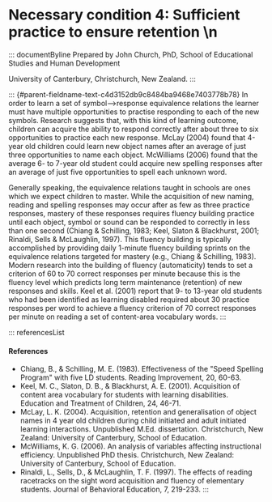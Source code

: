 # Necessary condition 4: Sufficient practice to ensure retention \n

::: documentByline
Prepared by John Church, PhD, School of Educational Studies and Human
Development

University of Canterbury, Christchurch, New Zealand.
:::

::: {#parent-fieldname-text-c4d3152db9c8484ba9468e7403778b78}
In order to learn a set of symbol--\>response equivalence relations the
learner must have multiple opportunities to practise responding to each
of the new symbols. Research suggests that, with this kind of learning
outcome, children can acquire the ability to respond correctly after
about three to six opportunities to practice each new response. McLay
(2004) found that 4-year old children could learn new object names after
an average of just three opportunities to name each object. McWilliams
(2006) found that the average 6- to 7-year old student could acquire new
spelling responses after an average of just five opportunities to spell
each unknown word.

Generally speaking, the equivalence relations taught in schools are ones
which we expect children to master. While the acquisition of new naming,
reading and spelling responses may occur after as few as three practice
responses, mastery of these responses requires fluency building practice
until each object, symbol or sound can be responded to correctly in less
than one second (Chiang & Schilling, 1983; Keel, Slaton & Blackhurst,
2001; Rinaldi, Sells & McLaughlin, 1997). This fluency building is
typically accomplished by providing daily 1-minute fluency building
sprints on the equivalence relations targeted for mastery (e.g., Chiang
& Schilling, 1983). Modern research into the building of fluency
(automaticity) tends to set a criterion of 60 to 70 correct responses
per minute because this is the fluency level which predicts long term
maintenance (retention) of new responses and skills. Keel et al. (2001)
report that 9- to 13-year old students who had been identified as
learning disabled required about 30 practice responses per word to
achieve a fluency criterion of 70 correct responses per minute on
reading a set of content-area vocabulary words.
:::

::: referencesList
#### References

-   Chiang, B., & Schilling, M. E. (1983). Effectiveness of the "Speed
    Spelling Program" with five LD students. Reading Improvement, 20,
    60-63.
-   Keel, M. C., Slaton, D. B., & Blackhurst, A. E. (2001). Acquisition
    of content area vocabulary for students with learning disabilities.
    Education and Treatment of Children, 24, 46-71.
-   McLay, L. K. (2004). Acquisition, retention and generalisation of
    object names in 4 year old children during child initiated and adult
    initiated learning interactions. Unpublished M.Ed. dissertation.
    Christchurch, New Zealand: University of Canterbury, School of
    Education.
-   McWilliams, K. G. (2006). An analysis of variables affecting
    instructional efficiency. Unpublished PhD thesis. Christchurch, New
    Zealand: University of Canterbury, School of Education.
-   Rinaldi, L., Sells, D., & McLaughlin, T. F. (1997). The effects of
    reading racetracks on the sight word acquisition and fluency of
    elementary students. Journal of Behavioral Education, 7, 219-233.
:::
